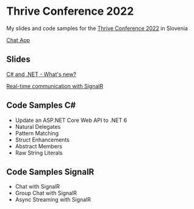 # Thrive Conference 2022

My slides and code samples for the [Thrive Conference 2022](https://www.thriveconf.com/en/Pages/Home.aspx) in Slovenia

[Chat App](https://thrive2022chat.purplebush-9a246700.westeurope.azurecontainerapps.io/chatclient.html)

## Slides

[C# and .NET - What's new?](slides/CSharp2022.pdf)

[Real-time communication with SignalR](slides/SignalR2022.pdf)

## Code Samples C#

* Update an ASP.NET Core Web API to .NET 6
* Natural Delegates
* Pattern Matching
* Struct Enhancements
* Abstract Members
* Raw String Literals

## Code Samples SignalR

* Chat with SignalR
* Group Chat with SignalR
* Async Streaming with SignalR
